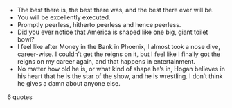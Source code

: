  - The best there is, the best there was, and the best there ever will be.
 - You will be excellently executed.
 - Promptly peerless, hitherto peerless and hence peerless.
 - Did you ever notice that America is shaped like one big, giant toilet bowl?
 - I feel like after Money in the Bank in Phoenix, I almost took a nose dive, career-wise. I couldn’t get the reigns on it, but I feel like I finally got the reigns on my career again, and that happens in entertainment.
 - No matter how old he is, or what kind of shape he’s in, Hogan believes in his heart that he is the star of the show, and he is wrestling. I don’t think he gives a damn about anyone else.

6 quotes